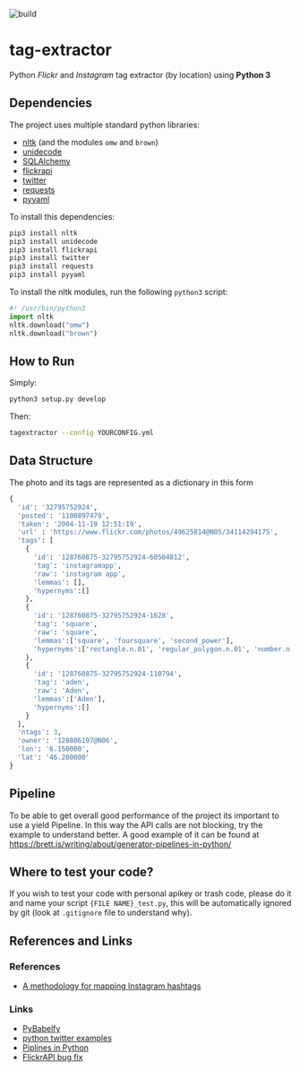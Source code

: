 ![build](https://travis-ci.org/Mandarancio/tag-extractor.svg?branch=master)

# tag-extractor
Python *Flickr* and *Instagram* tag extractor (by location) using **Python 3**

## Dependencies

The project uses multiple standard python libraries:
 - [nltk](http://www.nltk.org/howto/wordnet.html) (and the modules ```omw``` and ```brown```)
 - [unidecode](https://pypi.python.org/pypi/Unidecode)
 - [SQLAlchemy](http://docs.sqlalchemy.org/en/latest/)
 - [flickrapi](https://stuvel.eu/flickrapi-doc/)
 - [twitter](https://pypi.python.org/pypi/twitter)
 - [requests](http://docs.python-requests.org/en/master/)
 - [pyyaml]()

To install this dependencies:
```bash
pip3 install nltk
pip3 install unidecode
pip3 install flickrapi
pip3 install twitter
pip3 install requests
pip3 install pyyaml
```

To install the nltk modules, run the following ```python3``` script:
```python
#! /usr/bin/python3
import nltk
nltk.download("omw")
nltk.download("brown")
```

## How to Run

Simply:
```bash
python3 setup.py develop
```
Then:
```bash
tagextractor --config YOURCONFIG.yml
```


## Data Structure

The photo and its tags are represented as a dictionary in this form

```python
{
  'id': '32795752924',
  'posted': '1100897479',
  'taken': '2004-11-19 12:51:19',
  'url' : 'https://www.flickr.com/photos/49625814@N05/34114294175',
  'tags': [
    {
      'id': '128760875-32795752924-60504812',
      'tag': 'instagramapp',
      'raw': 'instagram app',
      'lemmas': [],
      'hypernyms':[]
    },
    {
      'id': '128760875-32795752924-1628',
      'tag': 'square',
      'raw': 'square',
      'lemmas':['square', 'foursquare', 'second_power'],
      'hypernyms':['rectangle.n.01', 'regular_polygon.n.01', 'number.n.02']
    },
    {
      'id': '128760875-32795752924-110794',
      'tag': 'aden',
      'raw': 'Aden',
      'lemmas':['Aden'],
      'hypernyms':[]
    }
  ],
  'ntags': 3,
  'owner': '128806197@N06',
  'lon': '6.150000',
  'lat': '46.200000'
}
```


## Pipeline
To be able to get overall good performance of the project its important to use a yield Pipeline.
In this way the API calls are not blocking, try the example to understand better.
A good example of it can be found at https://brett.is/writing/about/generator-pipelines-in-python/

## Where to test your code?

If you wish to test your code with personal apikey or trash code, please do it and name your script ```{FILE NAME}_test.py```, this will be automatically ignored by git (look at ```.gitignore``` file to understand why).


## References and Links

### References
 - [A methodology for mapping Instagram hashtags](http://firstmonday.org/article/view/5563/4195)

### Links

 - [PyBabelfy](https://github.com/aghie/pybabelfy)
 - [python twitter examples](https://github.com/ideoforms/python-twitter-examples)
 - [Piplines in Python](https://brett.is/writing/about/generator-pipelines-in-python/)
 - [FlickrAPI bug fix](https://github.com/sybrenstuvel/flickrapi/issues/75)
